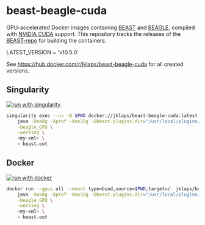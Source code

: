 # beast-beagle-cuda
GPU-accelerated Docker images containing [BEAST](http://beast.community/about) and [BEAGLE](http://beast.community/beagle), compiled with [NVIDIA CUDA](https://developer.nvidia.com/cuda-zone) support.
This repository tracks the releases of the [BEAST-repo](https://github.com/beast-dev/beast-mcmc) for building the containers. 

LATEST_VERSION = 'v10.5.0'

See https://hub.docker.com/r/jklaps/beast-beagle-cuda for all created versions.

## Singularity

[![run with singularity](https://img.shields.io/badge/run%20with-singularity-1d355c.svg?labelColor=000000)](https://sylabs.io/docs/)

```bash
singularity exec --nv -B $PWD docker://jklaps/beast-beagle-cuda:latest \
    java -Xms8g -Xprof -Xmx32g -Dbeast.plugins.dir="/usr/local/plugins/" -Djava.library.path="/usr/local/lib:" -cp "/usr/local/lib/beast.jar" dr.app.beast.BeastMain \
    -beagle_GPU \
    -working \
    <my-xml> \
    > beast.out
```

## Docker

[![run with docker](https://img.shields.io/badge/run%20with-docker-0db7ed?labelColor=000000&logo=docker)](https://www.docker.com/)

```bash
docker run --gpus all --mount type=bind,source=$PWD,target=/. jklaps/beast-beagle-cuda:latest \
    java -Xms8g -Xprof -Xmx32g -Dbeast.plugins.dir="/usr/local/plugins/" -Djava.library.path="/usr/local/lib:" -cp "/usr/local/lib/beast.jar" dr.app.beast.BeastMain \
    -beagle_GPU \
    -working \
    <my-xml> \
    > beast.out
```
